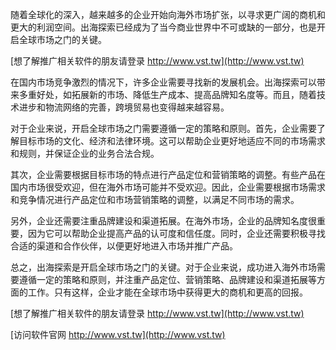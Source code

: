 随着全球化的深入，越来越多的企业开始向海外市场扩张，以寻求更广阔的商机和更大的利润空间。出海探索已经成为了当今商业世界中不可或缺的一部分，也是开启全球市场之门的关键。

[想了解推广相关软件的朋友请登录 http://www.vst.tw](http://www.vst.tw)

在国内市场竞争激烈的情况下，许多企业需要寻找新的发展机会。出海探索可以带来多重好处，如拓展新的市场、降低生产成本、提高品牌知名度等。而且，随着技术进步和物流网络的完善，跨境贸易也变得越来越容易。

对于企业来说，开启全球市场之门需要遵循一定的策略和原则。首先，企业需要了解目标市场的文化、经济和法律环境。这可以帮助企业更好地适应不同的市场需求和规则，并保证企业的业务合法合规。

其次，企业需要根据目标市场的特点进行产品定位和营销策略的调整。有些产品在国内市场很受欢迎，但在海外市场可能并不受欢迎。因此，企业需要根据市场需求和竞争情况进行产品定位和市场营销策略的调整，以满足不同市场的需求。

另外，企业还需要注重品牌建设和渠道拓展。在海外市场，企业的品牌知名度很重要，因为它可以帮助企业提高产品的认可度和信任度。同时，企业还需要积极寻找合适的渠道和合作伙伴，以便更好地进入市场并推广产品。

总之，出海探索是开启全球市场之门的关键。对于企业来说，成功进入海外市场需要遵循一定的策略和原则，并注重产品定位、营销策略、品牌建设和渠道拓展等方面的工作。只有这样，企业才能在全球市场中获得更大的商机和更高的回报。

[想了解推广相关软件的朋友请登录 http://www.vst.tw](http://www.vst.tw)


[访问软件官网 http://www.vst.tw](http://www.vst.tw)
